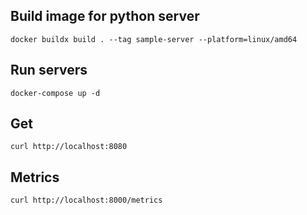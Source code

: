 ## Build image for python server
```
docker buildx build . --tag sample-server --platform=linux/amd64
```

## Run servers
```
docker-compose up -d
```

## Get
```
curl http://localhost:8080
```

## Metrics
```
curl http://localhost:8000/metrics
```
